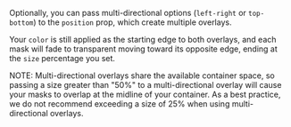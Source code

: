 Optionally, you can pass multi-directional options (`left-right` or `top-bottom`) to the `position` prop, which create multiple overlays. 

Your `color` is still applied as the starting edge to both overlays, and each mask will fade to transparent moving toward its opposite edge, ending at the `size` percentage you set. 

NOTE: Multi-directional overlays share the available container space, so passing a size greater than "50%" to a multi-directional overlay will cause your masks to overlap at the midline of your container. As a best practice, we do not recommend exceeding a size of 25% when using multi-directional overlays.
